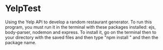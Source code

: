 # YelpTest
Using the Yelp API to develop a random restaurant generator.
To run this program, you must run it in the terminal with these packages installed: ejs, body-parser, nodemon and express.
To install it, go on the terminal then to your directory with the saved files and then type  "npm install " and then the package name.
